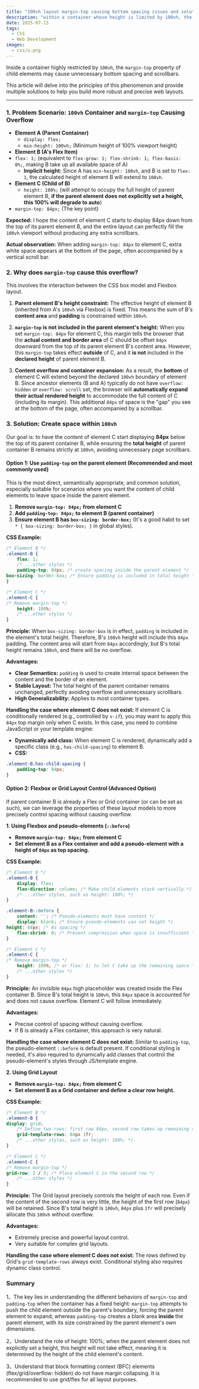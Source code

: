 ```yaml
---
title: "100vh layout margin-top causing bottom spacing issues and solutions"
description: "within a container whose height is limited by 100vh, the margin-top property of a child element may cause unnecessary bottom spacing and scrollbars."
date: 2025-07-15
tags:
  - CSS
  - Web Development
images:
  - css/a.png
---
```



Inside a container highly restricted by `100vh`, the `margin-top` property of child elements may cause unnecessary bottom spacing and scrollbars.

This article will delve into the principles of this phenomenon and provide multiple solutions to help you build more robust and precise web layouts.

---

### 1. Problem Scenario: `100vh` Container and `margin-top` Causing Overflow

*   **Element A (Parent Container)**
    *   `display: flex;`
    *   `min-height: 100vh;` (Minimum height of 100% viewport height)
*   **Element B (A's Flex Item)**
*   `flex: 1;` (equivalent to `flex-grow: 1; flex-shrink: 1; flex-basis: 0%;`, making B take up all available space of A)
    *   **Implicit height:** Since A has `min-height: 100vh`, and B is set to `flex: 1`, the calculated height of element B will extend to `100vh`.
*   **Element C (Child of B)**
    *   `height: 100%;` (will attempt to occupy the full height of parent element B, **if the parent element does not explicitly set a height, this 100% will degrade to auto**)
*   `margin-top: 84px;` (The key point)

**Expected:**
I hope the content of element C starts to display 84px down from the top of its parent element B, and the entire layout can perfectly fill the `100vh` viewport without producing any extra scrollbars.

**Actual observation:**
When adding `margin-top: 84px` to element C, extra white space appears at the bottom of the page, often accompanied by a vertical scroll bar.

### 2. Why does `margin-top` cause this overflow?

This involves the interaction between the CSS box model and Flexbox layout.

1.  **Parent element B's height constraint:** The effective height of element B (inherited from A's `100vh` via Flexbox) is fixed. This means the sum of B's **content area** and **padding** is constrained within `100vh`.

2.  **`margin-top` is not included in the parent element's height:** When you set `margin-top: 84px` for element C, this margin tells the browser that the **actual content and border area** of C should be offset `84px` downward from the top of its parent element B's content area. However, this `margin-top` takes effect **outside** of C, and it **is not** included in the **declared height** of parent element B.

3.  **Content overflow and container expansion:** As a result, the **bottom** of element C will extend beyond the declared `100vh` boundary of element B. Since ancestor elements (B and A) typically do not have `overflow: hidden` or `overflow: scroll` set, the browser will **automatically expand their actual rendered height** to accommodate the full content of C (including its margin). This additional `84px` of space is the "gap" you see at the bottom of the page, often accompanied by a scrollbar.

### 3. Solution: Create space within `100vh`

Our goal is: to have the content of element C start displaying **84px** below the top of its parent container B, while ensuring the **total height** of parent container B remains strictly at `100vh`, avoiding unnecessary page scrollbars.

#### Option 1: Use `padding-top` on the parent element (Recommended and most commonly used)

This is the most direct, semantically appropriate, and common solution, especially suitable for scenarios where you want the content of child elements to leave space inside the parent element.

1.  **Remove `margin-top: 84px;` from element C**
2.  **Add `padding-top: 84px;` to element B (parent container)**
3.  **Ensure element B has `box-sizing: border-box;`** (It's a good habit to set `* { box-sizing: border-box; }` in global styles).

**CSS Example:**

```css
/* Element B */
.element-B {
    flex: 1;
    /* ...other styles */
    padding-top: 84px; /* create spacing inside the parent element */
box-sizing: border-box; /* Ensure padding is included in total height */
}

/* Element C */
.element-C {
/* Remove margin-top */
    height: 100%;
    /* ...other styles */
}
```

**Principle:**
When `box-sizing: border-box` is in effect, `padding` is included in the element's total height. Therefore, B's `100vh` height will include this `84px` padding. The content area will start from `84px` accordingly, but B's total height remains `100vh`, and there will be no overflow.

**Advantages:**
*   **Clear Semantics:** `padding` is used to create internal space between the content and the border of an element.
*   **Stable Layout:** The total height of the parent container remains unchanged, perfectly avoiding overflow and unnecessary scrollbars.
*   **High Generalizability:** Applies to most container types.

**Handling the case where element C does not exist:**
If element C is conditionally rendered (e.g., controlled by `v-if`), you may want to apply this `84px` top margin only when C exists. In this case, you need to combine JavaScript or your template engine:

*   **Dynamically add class:** When element C is rendered, dynamically add a specific class (e.g., `has-child-spacing`) to element B.
*   **CSS:**

```css
.element-B.has-child-spacing {
    padding-top: 84px;
}
```

#### Option 2: Flexbox or Grid Layout Control (Advanced Option)

If parent container B is already a Flex or Grid container (or can be set as such), we can leverage the properties of these layout models to more precisely control spacing without causing overflow.

**1. Using Flexbox and pseudo-elements (`::before`)**

*   **Remove `margin-top: 84px;` from element C**
*   **Set element B as a Flex container and add a pseudo-element with a height of `84px` as top spacing.**

**CSS Example:**

```css
/* Element B */
.element-B {
    display: flex;
    flex-direction: column; /* Make child elements stack vertically */
    /* ...other styles, such as height: 100%; */
}

.element-B::before {
    content: ''; /* Pseudo-elements must have content */
    display: block; /* Ensure pseudo-elements can set height */
height: 84px; /* As spacing */
    flex-shrink: 0; /* Prevent compression when space is insufficient */
}

/* Element C */
.element-C {
/* Remove margin-top */
    height: 100%; /* or flex: 1; to let C take up the remaining space */
    /* ...other styles */
}
```

**Principle:**
An invisible `84px` high placeholder was created inside the Flex container B. Since B's total height is `100vh`, this `84px` space is accounted for and does not cause overflow. Element C will follow immediately.

**Advantages:**
*   Precise control of spacing without causing overflow.
*   If B is already a Flex container, this approach is very natural.

**Handling the case where element C does not exist:**
Similar to `padding-top`, the pseudo-element `::before` is default present. If conditional styling is needed, it's also required to dynamically add classes that control the pseudo-element's styles through JS/template engine.

**2. Using Grid Layout**

*   **Remove `margin-top: 84px;` from element C**
*   **Set element B as a Grid container and define a clear row height.**

**CSS Example:**

```css
/* Element B */
.element-B {
display: grid;
    /* Define two rows: first row 84px, second row takes up remaining space */
    grid-template-rows: 84px 1fr;
    /* ...other styles, such as height: 100%; */
}

/* Element C */
.element-C {
/* Remove margin-top */
grid-row: 2 / 3; /* Place element C in the second row */
    /* ...other styles */
}
```

**Principle:**
The Grid layout precisely controls the height of each row. Even if the content of the second row is very little, the height of the first row (`84px`) will be retained. Since B's total height is `100vh`, `84px` plus `1fr` will precisely allocate this `100vh` without overflow.

**Advantages:**
*   Extremely precise and powerful layout control.
*   Very suitable for complex grid layouts.

**Handling the case where element C does not exist:**
The rows defined by Grid's `grid-template-rows` always exist. Conditional styling also requires dynamic class control.


### Summary

1、The key lies in understanding the different behaviors of `margin-top` and `padding-top` when the container has a fixed height: `margin-top` attempts to push the child element outside the parent's boundary, forcing the parent element to expand; whereas `padding-top` creates a blank area **inside** the parent element, with its size constrained by the parent element's own dimensions.

2、Understand the role of height: 100%; when the parent element does not explicitly set a height, this height will not take effect, meaning it is determined by the height of the child element's content.

3、Understand that block formatting context (BFC) elements (flex/grid/overflow: hidden) do not have margin collapsing. It is recommended to use grid/flex for all layout purposes.
